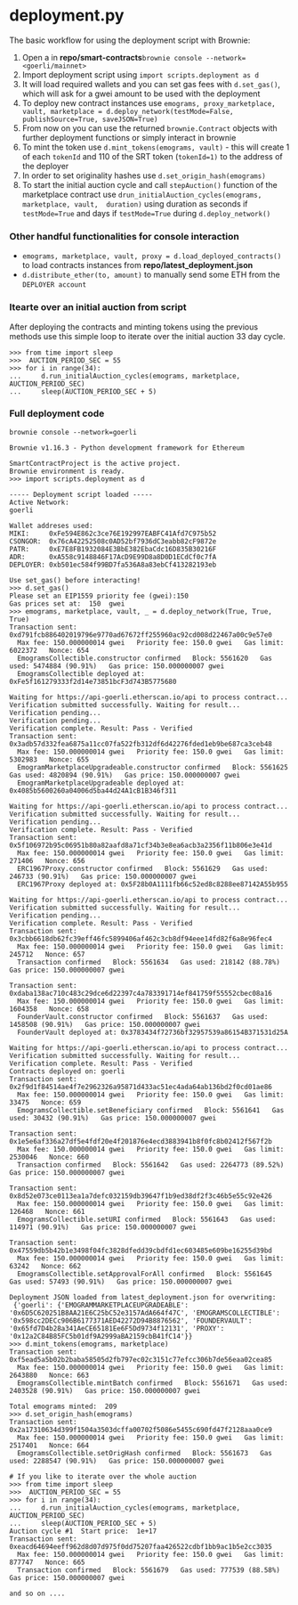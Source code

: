 
# deployment.py

The basic workflow for using the deployment script with Brownie:

 1. Open a in **repo/smart-contracts**`brownie console --network=<goerli/mainnet>`
 2. Import deployment script using `import scripts.deployment as d`
 3. It will load required wallets and you can set gas fees with `d.set_gas()`, which will ask for a gwei amount to be used with the deployment
 4. To deploy new contract instances use `emograms, proxy_marketplace, vault, marketplace = d.deploy_network(testMode=False, publishSource=True, saveJSON=True)`
 5. From now on you can use the returned `brownie.Contract` objects with further deployment functions or simply interact in brownie
 6. To mint the token use `d.mint_tokens(emograms, vault)` - this will create 1 of each `tokenId` and 110 of the SRT token (`tokenId=1)` to the address of the deployer
 7. In order to set originality hashes use `d.set_origin_hash(emograms)`
 8. To start the initial auction cycle and call `stepAuction()` function of the marketplace contract use `drun_initialAuction_cycles(emograms, marketplace, vault,  duration)` using duration as seconds if `testMode=True` and days if `testMode=True` during `d.deploy_network()`

### Other handful functionalities for console interaction

 - `emograms, marketplace, vault, proxy = d.load_deployed_contracts()` to load contracts instances from **repo/latest_deployment.json**
 - `d.distribute_ether(to, amount)` to manually send some ETH from the `DEPLOYER account`

### Itearte over an initial auction from script
After deploying the contracts and minting tokens using the previous methods use this simple loop to iterate over the initial auction 33 day cycle.
```
>>> from time import sleep
>>>  AUCTION_PERIOD_SEC = 55
>>> for i in range(34):
...     d.run_initialAuction_cycles(emograms, marketplace, AUCTION_PERIOD_SEC)
...     sleep(AUCTION_PERIOD_SEC + 5)
```
### Full deployment code

```
brownie console --network=goerli

Brownie v1.16.3 - Python development framework for Ethereum

SmartContractProject is the active project.
Brownie environment is ready.
>>> import scripts.deployment as d

----- Deployment script loaded -----
Active Network: 
goerli

Wallet addreses used:
MIKI:     0xFe594E862c3ce76E192997EABFC41Afd7C975b52
CSONGOR:  0x76cA42252508c0AD52bf7936dC3eabb82cF9872e
PATR:     0xE7E8FB1932084E3BbE382EbaCdc16D835B30216F
ADR:      0xA558c9148846F17AcD9E99D8a8D0D1ECdCf0c7fA
DEPLOYER: 0xb501ec584f99BD7fa536A8a83ebCf413282193eb

Use set_gas() before interacting!
>>> d.set_gas()
Please set an EIP1559 priority fee (gwei):150
Gas prices set at:  150  gwei
>>> emograms, marketplace, vault, _ = d.deploy_network(True, True, True)
Transaction sent: 0xd791fcb886402019796e9770ad67672ff255960ac92cd008d22467a00c9e57e0
  Max fee: 150.000000014 gwei   Priority fee: 150.0 gwei   Gas limit: 6022372   Nonce: 654
  EmogramsCollectible.constructor confirmed   Block: 5561620   Gas used: 5474884 (90.91%)   Gas price: 150.000000007 gwei
  EmogramsCollectible deployed at: 0xFe5f161279333f2d14e73851bcF3d743B5775680

Waiting for https://api-goerli.etherscan.io/api to process contract...
Verification submitted successfully. Waiting for result...
Verification pending...
Verification pending...
Verification complete. Result: Pass - Verified
Transaction sent: 0x3adb57d332fea6875a11cc07fa522fb312df6d42276fded1eb9be687ca3ceb48
  Max fee: 150.000000014 gwei   Priority fee: 150.0 gwei   Gas limit: 5302983   Nonce: 655
  EmogramMarketplaceUpgradeable.constructor confirmed   Block: 5561625   Gas used: 4820894 (90.91%)   Gas price: 150.000000007 gwei
  EmogramMarketplaceUpgradeable deployed at: 0x4085b5600260a04006d5ba44d24A1cB1B346f311

Waiting for https://api-goerli.etherscan.io/api to process contract...
Verification submitted successfully. Waiting for result...
Verification pending...
Verification complete. Result: Pass - Verified
Transaction sent: 0x5f106972b95c06951b80a82aafd8a71cf34b3e8ea6acb3a2356f11b806e3e41d
  Max fee: 150.000000014 gwei   Priority fee: 150.0 gwei   Gas limit: 271406   Nonce: 656
  ERC1967Proxy.constructor confirmed   Block: 5561629   Gas used: 246733 (90.91%)   Gas price: 150.000000007 gwei
  ERC1967Proxy deployed at: 0x5F28b0A1111fb66c52ed8c8288ee87142A55b955

Waiting for https://api-goerli.etherscan.io/api to process contract...
Verification submitted successfully. Waiting for result...
Verification pending...
Verification complete. Result: Pass - Verified
Transaction sent: 0x3cbb6618db62fc39eff46fc5899406af462c3cb8df94eee14fd82f6a8e96fec4
  Max fee: 150.000000014 gwei   Priority fee: 150.0 gwei   Gas limit: 245712   Nonce: 657
  Transaction confirmed   Block: 5561634   Gas used: 218142 (88.78%)   Gas price: 150.000000007 gwei

Transaction sent: 0xdaba138ac710c483c29dce6d22397c4a783391714ef841759f55552cbec08a16
  Max fee: 150.000000014 gwei   Priority fee: 150.0 gwei   Gas limit: 1604358   Nonce: 658
  FounderVault.constructor confirmed   Block: 5561637   Gas used: 1458508 (90.91%)   Gas price: 150.000000007 gwei
  FounderVault deployed at: 0x3783434f72736bf32957539a86154B371531d25A

Waiting for https://api-goerli.etherscan.io/api to process contract...
Verification submitted successfully. Waiting for result...
Verification complete. Result: Pass - Verified
Contracts deployed on: goerli
Transaction sent: 0x2f9d1f84514ae4f7e2962326a95871d433ac51ec4ada64ab136bd2f0cd01ae86
  Max fee: 150.000000014 gwei   Priority fee: 150.0 gwei   Gas limit: 33475   Nonce: 659
  EmogramsCollectible.setBeneficiary confirmed   Block: 5561641   Gas used: 30432 (90.91%)   Gas price: 150.000000007 gwei

Transaction sent: 0x1e5e6af336a27df5e4fdf20e4f201876e4ecd3883941b8f0fc8b02412f567f2b
  Max fee: 150.000000014 gwei   Priority fee: 150.0 gwei   Gas limit: 2530046   Nonce: 660
  Transaction confirmed   Block: 5561642   Gas used: 2264773 (89.52%)   Gas price: 150.000000007 gwei

Transaction sent: 0x8d52e073ce0113ea1a7defc032159db39647f1b9ed38df2f3c46b5e55c92e426
  Max fee: 150.000000014 gwei   Priority fee: 150.0 gwei   Gas limit: 126468   Nonce: 661
  EmogramsCollectible.setURI confirmed   Block: 5561643   Gas used: 114971 (90.91%)   Gas price: 150.000000007 gwei

Transaction sent: 0x47559db5b42b1e3498f04fc3828dfedd39cbdfd1ec603485e609be16255d39bd
  Max fee: 150.000000014 gwei   Priority fee: 150.0 gwei   Gas limit: 63242   Nonce: 662
  EmogramsCollectible.setApprovalForAll confirmed   Block: 5561645   Gas used: 57493 (90.91%)   Gas price: 150.000000007 gwei

Deployment JSON loaded from latest_deployment.json for overwriting: 
 {'goerli': {'EMOGRAMMARKETPLACEUPGRADEABLE': '0x6D5C620251B8AA21E6C25bC52e3157AdA664f47C', 'EMOGRAMSCOLLECTIBLE': '0x598cc2DECc906B6177371AED42272D94B8876562', 'FOUNDERVAULT': '0x65fd7D4b28a341AeCE65181Ee6F5Dd9734f12131', 'PROXY': '0x12a2C84B85FC5b01df9A2999aBA2159cbB41fC14'}}
>>> d.mint_tokens(emograms, marketplace)
Transaction sent: 0xf5ead5a5b02b2baba58505d2fb797ec02c3151c77efcc306b7de56eaa02cea85
  Max fee: 150.000000014 gwei   Priority fee: 150.0 gwei   Gas limit: 2643880   Nonce: 663
  EmogramsCollectible.mintBatch confirmed   Block: 5561671   Gas used: 2403528 (90.91%)   Gas price: 150.000000007 gwei

Total emograms minted:  209
>>> d.set_origin_hash(emograms)
Transaction sent: 0x2a17310634d399f1504a3503dcffa00702f5086e5455c690fd47f2128aaa0ce9
  Max fee: 150.000000014 gwei   Priority fee: 150.0 gwei   Gas limit: 2517401   Nonce: 664
  EmogramsCollectible.setOrigHash confirmed   Block: 5561673   Gas used: 2288547 (90.91%)   Gas price: 150.000000007 gwei

# If you like to iterate over the whole auction
>>> from time import sleep
>>>  AUCTION_PERIOD_SEC = 55
>>> for i in range(34):
...     d.run_initialAuction_cycles(emograms, marketplace, AUCTION_PERIOD_SEC)
...     sleep(AUCTION_PERIOD_SEC + 5)
Auction cycle #1  Start price:  1e+17
Transaction sent: 0xeacd64694eeff962d8d07d975f0dd75207faa426522cdbf1bb9ac1b5e2cc3035
  Max fee: 150.000000014 gwei   Priority fee: 150.0 gwei   Gas limit: 877747   Nonce: 665
  Transaction confirmed   Block: 5561679   Gas used: 777539 (88.58%)   Gas price: 150.000000007 gwei

and so on ....
``` 
